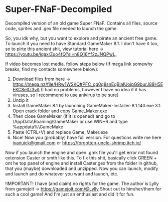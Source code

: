 # Super-FNaF-Decompiled
Decompiled version of an old game Super FNaF. Contains all files, source code, sprites and .gex file needed to launch the game.

So, you idk why, but you want to explore and pirate an ancient free game. To launch it you need to have Standard GameMaker 8.1. I don't have it too, so to pirte this ancient shit, view tutorial here -> https://youtu.be/lqaxrZuo4fQ?si=n8Q16Yf2zJNQPwL_

If video becomes lost media, follow steps below (If mega link somewhy breaks, find my contacts somewhere below): 
1. Download files from here -> https://mega.nz/file/HRw1WSKQ#PFC_og0q8snEqBlaIUoipG9burJ88H5EEKC8eltz3vA
   (I had no problems, however I have no idea if it has viruses, so I recommend to use anivirus to be sure)
2. Unzip it
3. Install GameMaker 8.1 by launching GameMaker-Installer-8.1.140.exe
3.1. Open crack folder and copy Game_Maker.exe
4. Then close GameMaker (if it is opened) and go to \AppData\Roaming\GameMaker or use WIN+R and type %appdata%\GameMake
5. Paste (CTRL+V) and replace Game_Maker.exe
6. Nice! Now you (probably) have full version. For questions write me here ivanuick@gmail.com or https://forgotten-uncle-shrimp.itch.io/

Now if you launch the engine and open .gmk file you'll get error not found extension Caster or smth like this. To fix this shit, basically click GREEN + ont he top panel of engine and install Caster.gex from the folder in github, that you (maybe) downloaded and unzipped. 
Now you can launch, modify and launch and do whatever you want and launch, etc.

!IMPORTANT!
I have (and claim) no rights for the game. The author is Lylly from gamejolt -> https://gamejolt.com/@Lylly Shout out to him/her/them for such a cool game!
And I'm just an enthusiast and did it for fun. 
